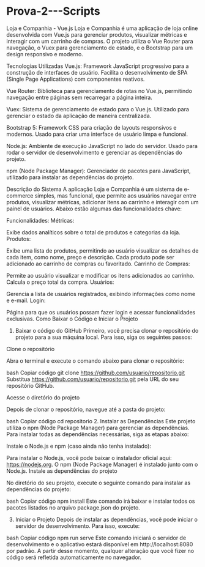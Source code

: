 # Prova-2---Scripts

Loja e Companhia - Vue.js
Loja e Companhia é uma aplicação de loja online desenvolvida com Vue.js para gerenciar produtos, visualizar métricas e interagir com um carrinho de compras. O projeto utiliza o Vue Router para navegação, o Vuex para gerenciamento de estado, e o Bootstrap para um design responsivo e moderno.

Tecnologias Utilizadas
Vue.js: Framework JavaScript progressivo para a construção de interfaces de usuário. Facilita o desenvolvimento de SPA (Single Page Applications) com componentes reativos.

Vue Router: Biblioteca para gerenciamento de rotas no Vue.js, permitindo navegação entre páginas sem recarregar a página inteira.

Vuex: Sistema de gerenciamento de estado para o Vue.js. Utilizado para gerenciar o estado da aplicação de maneira centralizada.

Bootstrap 5: Framework CSS para criação de layouts responsivos e modernos. Usado para criar uma interface de usuário limpa e funcional.

Node.js: Ambiente de execução JavaScript no lado do servidor. Usado para rodar o servidor de desenvolvimento e gerenciar as dependências do projeto.

npm (Node Package Manager): Gerenciador de pacotes para JavaScript, utilizado para instalar as dependências do projeto.

Descrição do Sistema
A aplicação Loja e Companhia é um sistema de e-commerce simples, mas funcional, que permite aos usuários navegar entre produtos, visualizar métricas, adicionar itens ao carrinho e interagir com um painel de usuários. Abaixo estão algumas das funcionalidades chave:

Funcionalidades:
Métricas:

Exibe dados analíticos sobre o total de produtos e categorias da loja.
Produtos:

Exibe uma lista de produtos, permitindo ao usuário visualizar os detalhes de cada item, como nome, preço e descrição.
Cada produto pode ser adicionado ao carrinho de compras ou favoritado.
Carrinho de Compras:

Permite ao usuário visualizar e modificar os itens adicionados ao carrinho.
Calcula o preço total da compra.
Usuários:

Gerencia a lista de usuários registrados, exibindo informações como nome e e-mail.
Login:

Página para que os usuários possam fazer login e acessar funcionalidades exclusivas.
Como Baixar o Código e Iniciar o Projeto
1. Baixar o código do GitHub
Primeiro, você precisa clonar o repositório do projeto para a sua máquina local. Para isso, siga os seguintes passos:

Clone o repositório

Abra o terminal e execute o comando abaixo para clonar o repositório:

bash
Copiar código
git clone https://github.com/usuario/repositorio.git
Substitua https://github.com/usuario/repositorio.git pela URL do seu repositório GitHub.

Acesse o diretório do projeto

Depois de clonar o repositório, navegue até a pasta do projeto:

bash
Copiar código
cd repositorio
2. Instalar as Dependências
Este projeto utiliza o npm (Node Package Manager) para gerenciar as dependências. Para instalar todas as dependências necessárias, siga as etapas abaixo:

Instale o Node.js e npm (caso ainda não tenha instalado):

Para instalar o Node.js, você pode baixar o instalador oficial aqui: https://nodejs.org.
O npm (Node Package Manager) é instalado junto com o Node.js.
Instale as dependências do projeto

No diretório do seu projeto, execute o seguinte comando para instalar as dependências do projeto:

bash
Copiar código
npm install
Este comando irá baixar e instalar todos os pacotes listados no arquivo package.json do projeto.

3. Iniciar o Projeto
Depois de instalar as dependências, você pode iniciar o servidor de desenvolvimento. Para isso, execute:

bash
Copiar código
npm run serve
Este comando iniciará o servidor de desenvolvimento e o aplicativo estará disponível em http://localhost:8080 por padrão. A partir desse momento, qualquer alteração que você fizer no código será refletida automaticamente no navegador.

